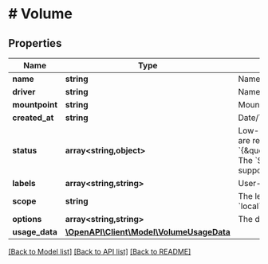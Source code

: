 # # Volume

## Properties

Name | Type | Description | Notes
------------ | ------------- | ------------- | -------------
**name** | **string** | Name of the volume. |
**driver** | **string** | Name of the volume driver used by the volume. |
**mountpoint** | **string** | Mount path of the volume on the host. |
**created_at** | **string** | Date/Time the volume was created. | [optional]
**status** | **array<string,object>** | Low-level details about the volume, provided by the volume driver. Details are returned as a map with key/value pairs: &#x60;{\&quot;key\&quot;:\&quot;value\&quot;,\&quot;key2\&quot;:\&quot;value2\&quot;}&#x60;.  The &#x60;Status&#x60; field is optional, and is omitted if the volume driver does not support this feature. | [optional]
**labels** | **array<string,string>** | User-defined key/value metadata. |
**scope** | **string** | The level at which the volume exists. Either &#x60;global&#x60; for cluster-wide, or &#x60;local&#x60; for machine level. | [default to 'local']
**options** | **array<string,string>** | The driver specific options used when creating the volume. |
**usage_data** | [**\OpenAPI\Client\Model\VolumeUsageData**](VolumeUsageData.md) |  | [optional]

[[Back to Model list]](../../README.md#models) [[Back to API list]](../../README.md#endpoints) [[Back to README]](../../README.md)
